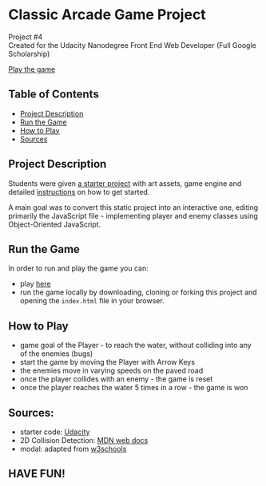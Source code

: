 # Classic Arcade Game Project

Project #4<br>
Created for the Udacity Nanodegree Front End Web Developer (Full Google Scholarship)

[Play the game](https://magda-korzeniowska.github.io/fend-project-arcade-game/)

## Table of Contents

* [Project Description](#project-description)
* [Run the Game](#run-the-game)
* [How to Play](#how-to-play)
* [Sources](#sources)

## Project Description

Students were given [a starter project](https://github.com/udacity/frontend-nanodegree-arcade-game) with art assets, game engine and detailed [instructions](https://docs.google.com/document/d/1v01aScPjSWCCWQLIpFqvg3-vXLH2e8_SZQKC8jNO0Dc/pub?embedded=true) on how to get started.

A main goal was to convert this static project into an interactive one, editing primarily the JavaScript file - implementing player and enemy classes using Object-Oriented JavaScript.

## Run the Game

In order to run and play the game you can:

* play [here](https://magda-korzeniowska.github.io/fend-project-arcade-game/)
* run the game locally by downloading, cloning or forking this project and opening the `index.html` file in your browser.

## How to Play

- game goal of the Player - to reach the water, without colliding into any of the enemies (bugs)
- start the game by moving the Player with Arrow Keys
- the enemies move in varying speeds on the paved road
- once the player collides with an enemy - the game is reset
- once the player reaches the water 5 times in a row - the game is won

## Sources:
- starter code: [Udacity](https://github.com/udacity/frontend-nanodegree-arcade-game)
- 2D Collision Detection: [MDN web docs](https://developer.mozilla.org/en-US/docs/Games/Techniques/2D_collision_detection)
- modal: adapted from [w3schools](https://www.w3schools.com/howto/howto_css_modals.asp)

## HAVE FUN!
